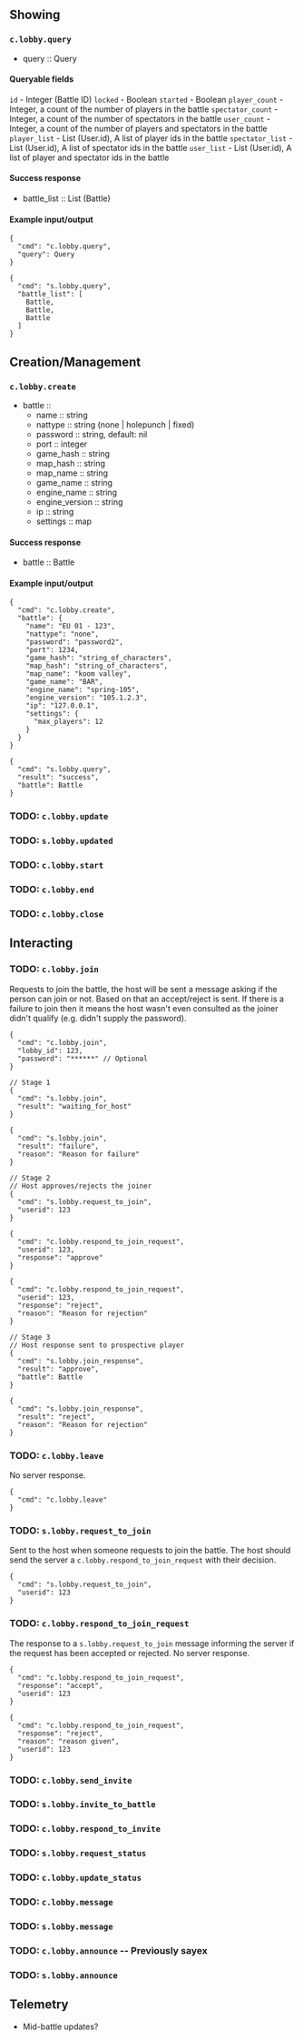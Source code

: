 ## Showing
### `c.lobby.query`
* query :: Query

#### Queryable fields
`id` - Integer (Battle ID)
`locked` - Boolean
`started` - Boolean
`player_count` - Integer, a count of the number of players in the battle
`spectator_count` - Integer, a count of the number of spectators in the battle
`user_count` - Integer, a count of the number of players and spectators in the battle
`player_list` - List (User.id), A list of player ids in the battle
`spectator_list` - List (User.id), A list of spectator ids in the battle
`user_list` - List (User.id), A list of player and spectator ids in the battle

#### Success response
* battle_list :: List (Battle)

#### Example input/output
```
{
  "cmd": "c.lobby.query",
  "query": Query
}

{
  "cmd": "s.lobby.query",
  "battle_list": [
    Battle,
    Battle,
    Battle
  ]
}
```

## Creation/Management
### `c.lobby.create`
* battle ::
  * name :: string
  * nattype :: string (none | holepunch | fixed)
  * password :: string, default: nil
  * port :: integer
  * game_hash :: string
  * map_hash :: string
  * map_name :: string
  * game_name :: string
  * engine_name :: string
  * engine_version :: string
  * ip :: string
  * settings :: map

#### Success response
* battle :: Battle

#### Example input/output
```
{
  "cmd": "c.lobby.create",
  "battle": {
    "name": "EU 01 - 123",
    "nattype": "none",
    "password": "password2",
    "port": 1234,
    "game_hash": "string_of_characters",
    "map_hash": "string_of_characters",
    "map_name": "koom valley",
    "game_name": "BAR",
    "engine_name": "spring-105",
    "engine_version": "105.1.2.3",
    "ip": "127.0.0.1",
    "settings": {
      "max_players": 12
    }
  }
}

{
  "cmd": "s.lobby.query",
  "result": "success",
  "battle": Battle
}
```

### TODO: `c.lobby.update`
### TODO: `s.lobby.updated`

### TODO: `c.lobby.start`
### TODO: `c.lobby.end`
### TODO: `c.lobby.close`

## Interacting
### TODO: `c.lobby.join`
Requests to join the battle, the host will be sent a message asking if the person can join or not. Based on that an accept/reject is sent. If there is a failure to join then it means the host wasn't even consulted as the joiner didn't qualify (e.g. didn't supply the password).
```
{
  "cmd": "c.lobby.join",
  "lobby_id": 123,
  "password": "******" // Optional
}

// Stage 1
{
  "cmd": "s.lobby.join",
  "result": "waiting_for_host"
}

{
  "cmd": "s.lobby.join",
  "result": "failure",
  "reason": "Reason for failure"
}

// Stage 2
// Host approves/rejects the joiner
{
  "cmd": "s.lobby.request_to_join",
  "userid": 123
}

{
  "cmd": "c.lobby.respond_to_join_request",
  "userid": 123,
  "response": "approve"
}

{
  "cmd": "c.lobby.respond_to_join_request",
  "userid": 123,
  "response": "reject",
  "reason": "Reason for rejection"
}

// Stage 3
// Host response sent to prospective player
{
  "cmd": "s.lobby.join_response",
  "result": "approve",
  "battle": Battle
}

{
  "cmd": "s.lobby.join_response",
  "result": "reject",
  "reason": "Reason for rejection"
}
```

### TODO: `c.lobby.leave`
No server response.
```
{
  "cmd": "c.lobby.leave"
}
```

### TODO: `s.lobby.request_to_join`
Sent to the host when someone requests to join the battle. The host should send the server a `c.lobby.respond_to_join_request` with their decision.
```
{
  "cmd": "s.lobby.request_to_join",
  "userid": 123
}
```

### TODO: `c.lobby.respond_to_join_request`
The response to a `s.lobby.request_to_join` message informing the server if the request has been accepted or rejected. No server response.
```
{
  "cmd": "c.lobby.respond_to_join_request",
  "response": "accept",
  "userid": 123
}

{
  "cmd": "c.lobby.respond_to_join_request",
  "response": "reject",
  "reason": "reason given",
  "userid": 123
}
```

### TODO: `c.lobby.send_invite`
### TODO: `s.lobby.invite_to_battle`
### TODO: `c.lobby.respond_to_invite`

### TODO: `s.lobby.request_status`
### TODO: `c.lobby.update_status`

### TODO: `c.lobby.message`
### TODO: `s.lobby.message`

### TODO: `c.lobby.announce` -- Previously sayex
### TODO: `s.lobby.announce`

## Telemetry
- Mid-battle updates?

